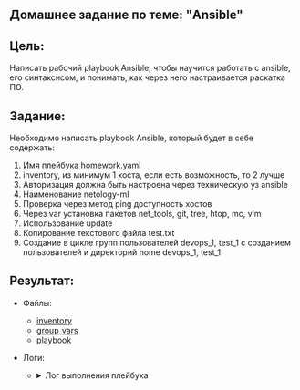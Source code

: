 ## Домашнее задание по теме: "Ansible"

## Цель: 

Написать рабочий playbook Ansible, чтобы научится работать с ansible, его синтаксисом, и понимать, как через него настраивается раскатка ПО.

## Задание:
Необходимо написать playbook Ansible, который будет в себе содержать:
1. Имя плейбука homework.yaml
2. inventory, из минимум 1 хоста, если есть возможность, то 2 лучше
3. Авторизация должна быть настроена через техническую уз ansible
4. Наименование netology-ml
5. Проверка через метод ping доступность хостов
6. Через var установка пакетов net_tools, git, tree, htop, mc, vim
7. Использование update
8. Копирование текстового файла test.txt
9. Создание в цикле групп пользователей devops_1, test_1 с созданием пользователей и директорий home devops_1, test_1

## Результат: 
- Файлы:
    * [inventory](./ansible/inventory/hosts.yaml)
    * [group_vars](./ansible/group_vars/all.yaml)
    * [playbook](./ansible/homework.yaml)

- Логи:
    * <details>
        <summary>Лог выполнения плейбука</summary>

        ```bash
        [/ansible(main)]> ansible-playbook -i inventory/hosts.yaml homework.yaml
        
        PLAY [all] ***********************************************************************************************************************************************
        
        TASK [Gathering Facts] ***********************************************************************************************************************************
        ok: [netology-ml-01]
        ok: [netology-ml-02]
        
        TASK [ping servers] **************************************************************************************************************************************
        ok: [netology-ml-02]
        ok: [netology-ml-01]
        
        TASK [install packages] **********************************************************************************************************************************
        changed: [netology-ml-01] => (item=net-tools)
        ok: [netology-ml-01] => (item=git)
        changed: [netology-ml-02] => (item=net-tools)
        changed: [netology-ml-01] => (item=tree)
        ok: [netology-ml-02] => (item=git)
        ok: [netology-ml-01] => (item=htop)
        changed: [netology-ml-02] => (item=tree)
        ok: [netology-ml-02] => (item=htop)
        changed: [netology-ml-01] => (item=mc)
        ok: [netology-ml-01] => (item=vim)
        changed: [netology-ml-02] => (item=mc)
        ok: [netology-ml-02] => (item=vim)
        
        TASK [update all packages] *******************************************************************************************************************************
        ok: [netology-ml-01]
        ok: [netology-ml-02]
        
        TASK [copy test.txt] *************************************************************************************************************************************
        changed: [netology-ml-01]
        changed: [netology-ml-02]
        
        TASK [create users] **************************************************************************************************************************************
        changed: [netology-ml-01] => (item=devops_1)
        changed: [netology-ml-02] => (item=devops_1)
        changed: [netology-ml-01] => (item=test_1)
        changed: [netology-ml-02] => (item=test_1)
        
        PLAY RECAP ***********************************************************************************************************************************************
        netology-ml-01             : ok=6    changed=3    unreachable=0    failed=0    skipped=0    rescued=0    ignored=0   
        netology-ml-02             : ok=6    changed=3    unreachable=0    failed=0    skipped=0    rescued=0    ignored=0   
        ```
      </details>